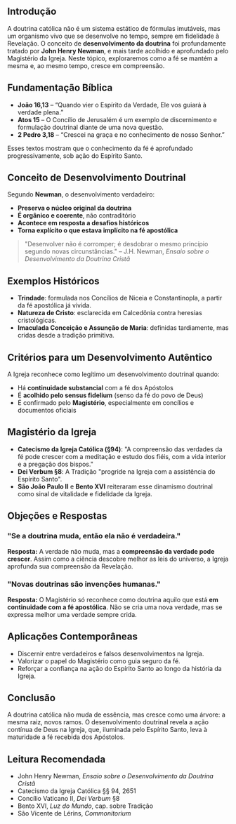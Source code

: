 ## Introdução

A doutrina católica não é um sistema estático de fórmulas imutáveis, mas um organismo vivo que se desenvolve no tempo, sempre em fidelidade à Revelação. O conceito de **desenvolvimento da doutrina** foi profundamente tratado por **John Henry Newman**, e mais tarde acolhido e aprofundado pelo Magistério da Igreja. Neste tópico, exploraremos como a fé se mantém a mesma e, ao mesmo tempo, cresce em compreensão.

## Fundamentação Bíblica

- **João 16,13** – “Quando vier o Espírito da Verdade, Ele vos guiará à verdade plena.”
- **Atos 15** – O Concílio de Jerusalém é um exemplo de discernimento e formulação doutrinal diante de uma nova questão.
- **2 Pedro 3,18** – “Crescei na graça e no conhecimento de nosso Senhor.”

Esses textos mostram que o conhecimento da fé é aprofundado progressivamente, sob ação do Espírito Santo.

## Conceito de Desenvolvimento Doutrinal

Segundo **Newman**, o desenvolvimento verdadeiro:

- **Preserva o núcleo original da doutrina**
- **É orgânico e coerente**, não contraditório
- **Acontece em resposta a desafios históricos**
- **Torna explícito o que estava implícito na fé apostólica**

> "Desenvolver não é corromper; é desdobrar o mesmo princípio segundo novas circunstâncias." – J.H. Newman, _Ensaio sobre o Desenvolvimento da Doutrina Cristã_

## Exemplos Históricos

- **Trindade**: formulada nos Concílios de Niceia e Constantinopla, a partir da fé apostólica já vivida.
- **Natureza de Cristo**: esclarecida em Calcedônia contra heresias cristológicas.
- **Imaculada Conceição e Assunção de Maria**: definidas tardiamente, mas cridas desde a tradição primitiva.

## Critérios para um Desenvolvimento Autêntico

A Igreja reconhece como legítimo um desenvolvimento doutrinal quando:

- Há **continuidade substancial** com a fé dos Apóstolos
- É **acolhido pelo sensus fidelium** (senso da fé do povo de Deus)
- É confirmado pelo **Magistério**, especialmente em concílios e documentos oficiais

## Magistério da Igreja

- **Catecismo da Igreja Católica (§94)**: "A compreensão das verdades da fé pode crescer com a meditação e estudo dos fiéis, com a vida interior e a pregação dos bispos."
- **Dei Verbum §8**: A Tradição "progride na Igreja com a assistência do Espírito Santo".
- **São João Paulo II** e **Bento XVI** reiteraram esse dinamismo doutrinal como sinal de vitalidade e fidelidade da Igreja.

## Objeções e Respostas

### "Se a doutrina muda, então ela não é verdadeira."

**Resposta:** A verdade não muda, mas a **compreensão da verdade pode crescer**. Assim como a ciência descobre melhor as leis do universo, a Igreja aprofunda sua compreensão da Revelação.

### "Novas doutrinas são invenções humanas."

**Resposta:** O Magistério só reconhece como doutrina aquilo que está **em continuidade com a fé apostólica**. Não se cria uma nova verdade, mas se expressa melhor uma verdade sempre crida.

## Aplicações Contemporâneas

- Discernir entre verdadeiros e falsos desenvolvimentos na Igreja.
- Valorizar o papel do Magistério como guia seguro da fé.
- Reforçar a confiança na ação do Espírito Santo ao longo da história da Igreja.

## Conclusão

A doutrina católica não muda de essência, mas cresce como uma árvore: a mesma raiz, novos ramos. O desenvolvimento doutrinal revela a ação contínua de Deus na Igreja, que, iluminada pelo Espírito Santo, leva à maturidade a fé recebida dos Apóstolos.

## Leitura Recomendada

- John Henry Newman, _Ensaio sobre o Desenvolvimento da Doutrina Cristã_
- Catecismo da Igreja Católica §§ 94, 2651
- Concílio Vaticano II, _Dei Verbum_ §8
- Bento XVI, _Luz do Mundo_, cap. sobre Tradição
- São Vicente de Lérins, _Commonitorium_
